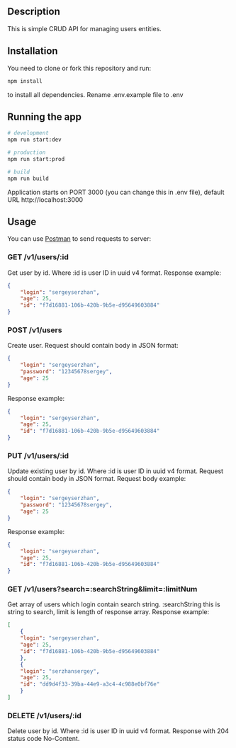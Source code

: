 ## Description
This is simple CRUD API for managing users entities.

## Installation
You need to clone or fork this repository and run:
```bash
npm install
```
to install all dependencies.
Rename .env.example file to .env

## Running the app
```bash
# development
npm run start:dev

# production
npm run start:prod

# build
npm run build
```
Application starts on PORT 3000 (you can change this in .env file), default URL http://localhost:3000

## Usage
You can use [Postman](https://www.postman.com/) to send requests to server:

### GET /v1/users/:id

Get user by id. Where :id is user ID in uuid v4 format. Response example:
```json
{
    "login": "sergeyserzhan",
    "age": 25,
    "id": "f7d16881-106b-420b-9b5e-d95649603884"
}
```

### POST /v1/users

Create user. Request should contain body in JSON format:
```json
{
    "login": "sergeyserzhan",
    "password": "12345678sergey",
    "age": 25
}
```
Response example:
```json
{
    "login": "sergeyserzhan",
    "age": 25,
    "id": "f7d16881-106b-420b-9b5e-d95649603884"
}
```

### PUT /v1/users/:id

Update existing user by id. Where :id is user ID in uuid v4 format. Request should contain body in JSON format. Request body example:
```json
{
    "login": "sergeyserzhan",
    "password": "12345678sergey",
    "age": 25
}
```
Response example:
```json
{
    "login": "sergeyserzhan",
    "age": 25,
    "id": "f7d16881-106b-420b-9b5e-d95649603884"
}
```

### GET /v1/users?search=:searchString&limit=:limitNum

Get array of users which login contain search string. :searchString this is string to search, limit is length of response array.
Response example:
```json
[
    {
    "login": "sergeyserzhan",
    "age": 25,
    "id": "f7d16881-106b-420b-9b5e-d95649603884"
    },
    {
    "login": "serzhansergey",
    "age": 25,
    "id": "dd9d4f33-39ba-44e9-a3c4-4c988e0bf76e"
    }
]
```

### DELETE /v1/users/:id

Delete user by id. Where :id is user ID in uuid v4 format. Response with 204 status code No-Content.

